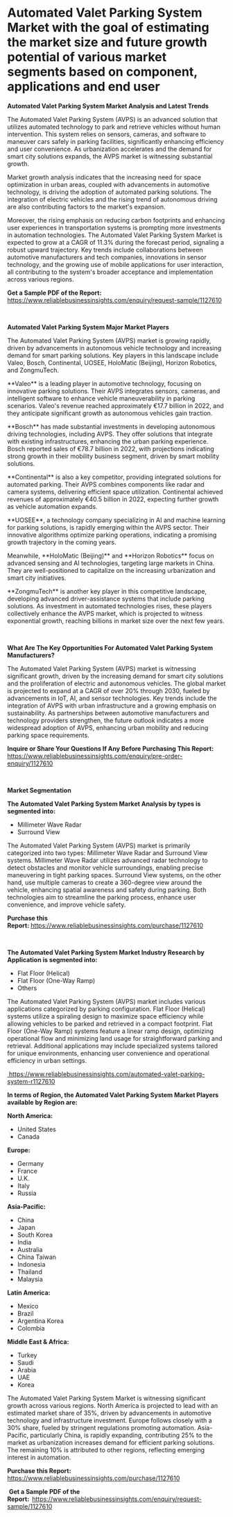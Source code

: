 <p><h1>Automated Valet Parking System Market with the goal of estimating the market size and future growth potential of various market segments based on component, applications and end user</h1></p><p><strong>Automated Valet Parking System Market Analysis and Latest Trends</strong></p>
<p><p>The Automated Valet Parking System (AVPS) is an advanced solution that utilizes automated technology to park and retrieve vehicles without human intervention. This system relies on sensors, cameras, and software to maneuver cars safely in parking facilities, significantly enhancing efficiency and user convenience. As urbanization accelerates and the demand for smart city solutions expands, the AVPS market is witnessing substantial growth.</p><p>Market growth analysis indicates that the increasing need for space optimization in urban areas, coupled with advancements in automotive technology, is driving the adoption of automated parking solutions. The integration of electric vehicles and the rising trend of autonomous driving are also contributing factors to the market's expansion. </p><p>Moreover, the rising emphasis on reducing carbon footprints and enhancing user experiences in transportation systems is prompting more investments in automation technologies. The Automated Valet Parking System Market is expected to grow at a CAGR of 11.3% during the forecast period, signaling a robust upward trajectory. Key trends include collaborations between automotive manufacturers and tech companies, innovations in sensor technology, and the growing use of mobile applications for user interaction, all contributing to the system's broader acceptance and implementation across various regions.</p></p>
<p><strong>Get a Sample PDF of the Report:&nbsp;</strong> <a href="https://www.reliablebusinessinsights.com/enquiry/request-sample/1127610?utm_campaign=2306&utm_medium=2&utm_source=Github&utm_content=ia&utm_term=17042025&utm_id=automated-valet-parking-system">https://www.reliablebusinessinsights.com/enquiry/request-sample/1127610</a></p>
<p>&nbsp;</p>
<p><strong>Automated Valet Parking System Major Market Players</strong></p>
<p><p>The Automated Valet Parking System (AVPS) market is growing rapidly, driven by advancements in autonomous vehicle technology and increasing demand for smart parking solutions. Key players in this landscape include Valeo, Bosch, Continental, UOSEE, HoloMatic (Beijing), Horizon Robotics, and ZongmuTech.</p><p>**Valeo** is a leading player in automotive technology, focusing on innovative parking solutions. Their AVPS integrates sensors, cameras, and intelligent software to enhance vehicle maneuverability in parking scenarios. Valeo's revenue reached approximately €17.7 billion in 2022, and they anticipate significant growth as autonomous vehicles gain traction.</p><p>**Bosch** has made substantial investments in developing autonomous driving technologies, including AVPS. They offer solutions that integrate with existing infrastructures, enhancing the urban parking experience. Bosch reported sales of €78.7 billion in 2022, with projections indicating strong growth in their mobility business segment, driven by smart mobility solutions.</p><p>**Continental** is also a key competitor, providing integrated solutions for automated parking. Their AVPS combines components like radar and camera systems, delivering efficient space utilization. Continental achieved revenues of approximately €40.5 billion in 2022, expecting further growth as vehicle automation expands.</p><p>**UOSEE**, a technology company specializing in AI and machine learning for parking solutions, is rapidly emerging within the AVPS sector. Their innovative algorithms optimize parking operations, indicating a promising growth trajectory in the coming years.</p><p>Meanwhile, **HoloMatic (Beijing)** and **Horizon Robotics** focus on advanced sensing and AI technologies, targeting large markets in China. They are well-positioned to capitalize on the increasing urbanization and smart city initiatives.</p><p>**ZongmuTech** is another key player in this competitive landscape, developing advanced driver-assistance systems that include parking solutions. As investment in automated technologies rises, these players collectively enhance the AVPS market, which is projected to witness exponential growth, reaching billions in market size over the next few years.</p></p>
<p>&nbsp;</p>
<p><strong>What Are The Key Opportunities For Automated Valet Parking System Manufacturers?</strong></p>
<p><p>The Automated Valet Parking System (AVPS) market is witnessing significant growth, driven by the increasing demand for smart city solutions and the proliferation of electric and autonomous vehicles. The global market is projected to expand at a CAGR of over 20% through 2030, fueled by advancements in IoT, AI, and sensor technologies. Key trends include the integration of AVPS with urban infrastructure and a growing emphasis on sustainability. As partnerships between automotive manufacturers and technology providers strengthen, the future outlook indicates a more widespread adoption of AVPS, enhancing urban mobility and reducing parking space requirements.</p></p>
<p><strong>Inquire or Share Your Questions If Any Before Purchasing This Report:</strong> <a href="https://www.reliablebusinessinsights.com/enquiry/pre-order-enquiry/1127610?utm_campaign=2306&utm_medium=2&utm_source=Github&utm_content=ia&utm_term=17042025&utm_id=automated-valet-parking-system">https://www.reliablebusinessinsights.com/enquiry/pre-order-enquiry/1127610</a></p>
<p>&nbsp;</p>
<p><strong>Market Segmentation</strong></p>
<p><strong>The Automated Valet Parking System Market Analysis by types is segmented into:</strong></p>
<p><ul><li>Millimeter Wave Radar</li><li>Surround View</li></ul></p>
<p><p>The Automated Valet Parking System (AVPS) market is primarily categorized into two types: Millimeter Wave Radar and Surround View systems. Millimeter Wave Radar utilizes advanced radar technology to detect obstacles and monitor vehicle surroundings, enabling precise maneuvering in tight parking spaces. Surround View systems, on the other hand, use multiple cameras to create a 360-degree view around the vehicle, enhancing spatial awareness and safety during parking. Both technologies aim to streamline the parking process, enhance user convenience, and improve vehicle safety.</p></p>
<p><strong>Purchase this Report:&nbsp;</strong><a href="https://www.reliablebusinessinsights.com/purchase/1127610?utm_campaign=2306&utm_medium=2&utm_source=Github&utm_content=ia&utm_term=17042025&utm_id=automated-valet-parking-system">https://www.reliablebusinessinsights.com/purchase/1127610</a></p>
<p>&nbsp;</p>
<p><strong>The Automated Valet Parking System Market Industry Research by Application is segmented into:</strong></p>
<p><ul><li>Flat Floor (Helical)</li><li>Flat Floor (One-Way Ramp)</li><li>Others</li></ul></p>
<p><p>The Automated Valet Parking System (AVPS) market includes various applications categorized by parking configuration. Flat Floor (Helical) systems utilize a spiraling design to maximize space efficiency while allowing vehicles to be parked and retrieved in a compact footprint. Flat Floor (One-Way Ramp) systems feature a linear ramp design, optimizing operational flow and minimizing land usage for straightforward parking and retrieval. Additional applications may include specialized systems tailored for unique environments, enhancing user convenience and operational efficiency in urban settings.</p></p>
<p><a href="https://www.reliablebusinessinsights.com/automated-valet-parking-system-r1127610?utm_campaign=2306&utm_medium=2&utm_source=Github&utm_content=ia&utm_term=17042025&utm_id=automated-valet-parking-system">&nbsp;https://www.reliablebusinessinsights.com/automated-valet-parking-system-r1127610</a></p>
<p><strong>In terms of Region, the Automated Valet Parking System Market Players available by Region are:</strong></p>
<p>
    <p> <strong> North America: </strong>
        <ul>
            <li>United States</li>
            <li>Canada</li>
        </ul>
        </p> 
    <p> <strong> Europe: </strong>
        <ul>
            <li>Germany</li>
            <li>France</li>
            <li>U.K.</li>
            <li>Italy</li>
            <li>Russia</li>
        </ul>
        </p> 
    <p> <strong> Asia-Pacific: </strong>
        <ul>
            <li>China</li>
            <li>Japan</li>
            <li>South Korea</li>
            <li>India</li>
            <li>Australia</li>
            <li>China Taiwan</li>
            <li>Indonesia</li>
            <li>Thailand</li>
            <li>Malaysia</li>
        </ul>
        </p> 
    <p> <strong> Latin America: </strong>
        <ul>
            <li>Mexico</li>
            <li>Brazil</li>
            <li>Argentina Korea</li>
            <li>Colombia</li>
        </ul>
        </p> 
    <p> <strong> Middle East & Africa: </strong>
        <ul>
            <li>Turkey</li>
            <li>Saudi</li>
            <li>Arabia</li>
            <li>UAE</li>
            <li>Korea</li>
        </ul>
    </p>
    </p>
<p><p>The Automated Valet Parking System Market is witnessing significant growth across various regions. North America is projected to lead with an estimated market share of 35%, driven by advancements in automotive technology and infrastructure investment. Europe follows closely with a 30% share, fueled by stringent regulations promoting automation. Asia-Pacific, particularly China, is rapidly expanding, contributing 25% to the market as urbanization increases demand for efficient parking solutions. The remaining 10% is attributed to other regions, reflecting emerging interest in automation.</p></p>
<p><strong>Purchase this Report: </strong><a href="https://www.reliablebusinessinsights.com/purchase/1127610?utm_campaign=2306&utm_medium=2&utm_source=Github&utm_content=ia&utm_term=17042025&utm_id=automated-valet-parking-system">https://www.reliablebusinessinsights.com/purchase/1127610</a></p>
<p>&nbsp;<strong>Get a Sample PDF of the Report:&nbsp;&nbsp;</strong><a href="https://www.reliablebusinessinsights.com/enquiry/request-sample/1127610?utm_campaign=2306&utm_medium=2&utm_source=Github&utm_content=ia&utm_term=17042025&utm_id=automated-valet-parking-system">https://www.reliablebusinessinsights.com/enquiry/request-sample/1127610</a></p>
<p><strong></strong></p>
<p><p></p><p></p><p></p></p>